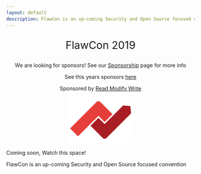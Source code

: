 ```yaml
---
layout: default
description: FlawCon is an up-coming Security and Open Source focused convention. Watch this space!
---
```


<center>
    <p style="font-size: 2em;">FlawCon 2019</p>
</center>

<center>
    <p>We are looking for sponsors! See our <a href="/sponsor">Sponsorship</a> page for more info</p>
    <p>See this years sponsors <a href="/sponsors">here</a></p>
    <p>Sponsored by <a href="https://www.readmodwrite.com">Read Modify Write</a></p>
    <a href="https://www.readmodwrite.com">
    <img src="/assets/img/rmw-logo.png" alt="Read Modify Write" style="all:unset; margin-left:0 !important; width:180px !important; height:124px !important" />
    </a>
</center>

Coming soon, Watch this space!

FlawCon is an up-coming Security and Open Source focused convention
